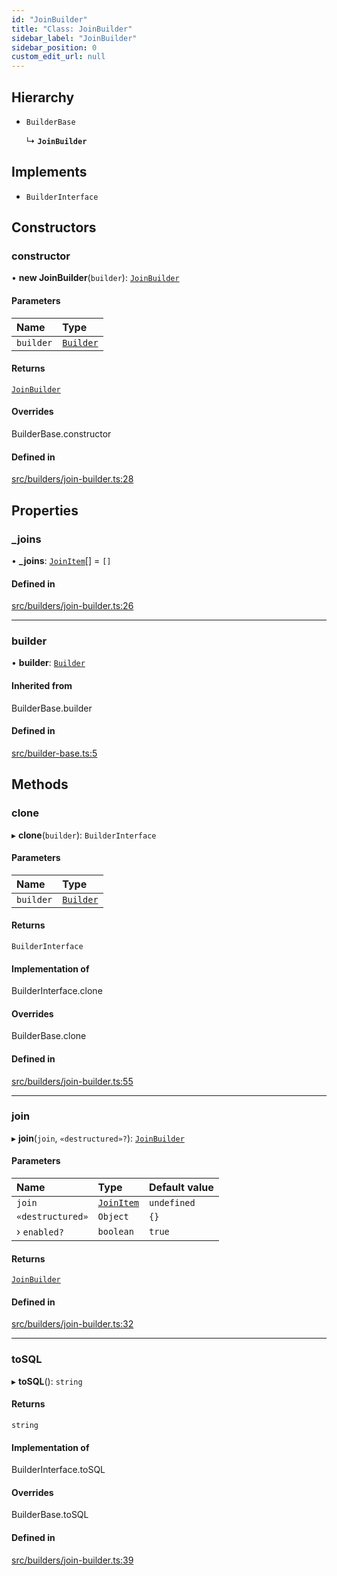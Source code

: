 ```yaml
---
id: "JoinBuilder"
title: "Class: JoinBuilder"
sidebar_label: "JoinBuilder"
sidebar_position: 0
custom_edit_url: null
---
```


## Hierarchy

- `BuilderBase`

  ↳ **`JoinBuilder`**

## Implements

- `BuilderInterface`

## Constructors

### constructor

• **new JoinBuilder**(`builder`): [`JoinBuilder`](JoinBuilder.md)

#### Parameters

| Name | Type |
| :------ | :------ |
| `builder` | [`Builder`](Builder.md) |

#### Returns

[`JoinBuilder`](JoinBuilder.md)

#### Overrides

BuilderBase.constructor

#### Defined in

[src/builders/join-builder.ts:28](https://github.com/alesmenzel/sql-builder/blob/e62707c/src/builders/join-builder.ts#L28)

## Properties

### \_joins

• **\_joins**: [`JoinItem`](../modules.md#joinitem)[] = `[]`

#### Defined in

[src/builders/join-builder.ts:26](https://github.com/alesmenzel/sql-builder/blob/e62707c/src/builders/join-builder.ts#L26)

___

### builder

• **builder**: [`Builder`](Builder.md)

#### Inherited from

BuilderBase.builder

#### Defined in

[src/builder-base.ts:5](https://github.com/alesmenzel/sql-builder/blob/e62707c/src/builder-base.ts#L5)

## Methods

### clone

▸ **clone**(`builder`): `BuilderInterface`

#### Parameters

| Name | Type |
| :------ | :------ |
| `builder` | [`Builder`](Builder.md) |

#### Returns

`BuilderInterface`

#### Implementation of

BuilderInterface.clone

#### Overrides

BuilderBase.clone

#### Defined in

[src/builders/join-builder.ts:55](https://github.com/alesmenzel/sql-builder/blob/e62707c/src/builders/join-builder.ts#L55)

___

### join

▸ **join**(`join`, `«destructured»?`): [`JoinBuilder`](JoinBuilder.md)

#### Parameters

| Name | Type | Default value |
| :------ | :------ | :------ |
| `join` | [`JoinItem`](../modules.md#joinitem) | `undefined` |
| `«destructured»` | `Object` | `{}` |
| › `enabled?` | `boolean` | `true` |

#### Returns

[`JoinBuilder`](JoinBuilder.md)

#### Defined in

[src/builders/join-builder.ts:32](https://github.com/alesmenzel/sql-builder/blob/e62707c/src/builders/join-builder.ts#L32)

___

### toSQL

▸ **toSQL**(): `string`

#### Returns

`string`

#### Implementation of

BuilderInterface.toSQL

#### Overrides

BuilderBase.toSQL

#### Defined in

[src/builders/join-builder.ts:39](https://github.com/alesmenzel/sql-builder/blob/e62707c/src/builders/join-builder.ts#L39)
